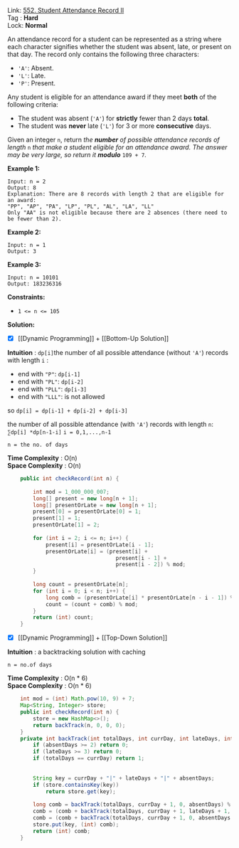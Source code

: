 Link: [552. Student Attendance Record II](https://leetcode.com/problems/student-attendance-record-ii/) <br>
Tag : **Hard**<br>
Lock: **Normal**

An attendance record for a student can be represented as a string where each character signifies whether the student was absent, late, or present on that day. The record only contains the following three characters:

-   `'A'`: Absent.
-   `'L'`: Late.
-   `'P'`: Present.

Any student is eligible for an attendance award if they meet **both** of the following criteria:

-   The student was absent (`'A'`) for **strictly** fewer than 2 days **total**.
-   The student was **never** late (`'L'`) for 3 or more **consecutive** days.

Given an integer `n`, return _the **number** of possible attendance records of length_ `n` _that make a student eligible for an attendance award. The answer may be very large, so return it **modulo**_ `109 + 7`.

**Example 1:**
```
Input: n = 2
Output: 8
Explanation: There are 8 records with length 2 that are eligible for an award:
"PP", "AP", "PA", "LP", "PL", "AL", "LA", "LL"
Only "AA" is not eligible because there are 2 absences (there need to be fewer than 2).
```

**Example 2:**
```
Input: n = 1
Output: 3
```

**Example 3:**
```
Input: n = 10101
Output: 183236316
```

**Constraints:**
-   `1 <= n <= 105`

**Solution:**

- [x] [[Dynamic Programming]] + [[Bottom-Up Solution]]

**Intuition** :
`dp[i]`the number of all possible attendance (without `'A'`) records with length `i` :

-   end with `"P"`: `dp[i-1]`
-   end with `"PL"`: `dp[i-2]`
-   end with `"PLL"`: `dp[i-3]`
-   end with `"LLL"`: is not allowed

so `dp[i] = dp[i-1] + dp[i-2] + dp[i-3]`

the number of all possible attendance (with `'A'`) records with length `n`:  
`∑dp[i] *dp[n-1-i]` `i = 0,1,...,n-1`

```
n = the no. of days
```

**Time Complexity** : O(n)<br>
**Space Complexity** : O(n)

```java
    public int checkRecord(int n) {
        
        int mod = 1_000_000_007;
        long[] present = new long[n + 1];
        long[] presentOrLate = new long[n + 1];
        present[0] = presentOrLate[0] = 1;
        present[1] = 1;
        presentOrLate[1] = 2;
        
        for (int i = 2; i <= n; i++) {
            present[i] = presentOrLate[i - 1];
            presentOrLate[i] = (present[i] + 
                                  present[i - 1] + 
                                  present[i - 2]) % mod;
        }
        
        long count = presentOrLate[n];
        for (int i = 0; i < n; i++) {
            long comb = (presentOrLate[i] * presentOrLate[n - i - 1]) % mod;
            count = (count + comb) % mod;
        }
        return (int) count;
    }
```


- [x] [[Dynamic Programming]] + [[Top-Down Solution]]

**Intuition** :
a backtracking solution with caching

```
n = no.of days
```
**Time Complexity** : O(n * 6) <br>
**Space Complexity** : O(n * 6)

```java
    int mod = (int) Math.pow(10, 9) + 7;
    Map<String, Integer> store;
    public int checkRecord(int n) {
        store = new HashMap<>();
        return backTrack(n, 0, 0, 0);
    }
    private int backTrack(int totalDays, int currDay, int lateDays, int absentDays) {
        if (absentDays >= 2) return 0;
        if (lateDays >= 3) return 0;
        if (totalDays == currDay) return 1;
        
        
        String key = currDay + "|" + lateDays + "|" + absentDays;
        if (store.containsKey(key))
            return store.get(key);
        
        long comb = backTrack(totalDays, currDay + 1, 0, absentDays) % mod;
        comb = (comb + backTrack(totalDays, currDay + 1, lateDays + 1, absentDays)) % mod;
        comb = (comb + backTrack(totalDays, currDay + 1, 0, absentDays + 1)) % mod;
        store.put(key, (int) comb);
        return (int) comb;
    }
```

